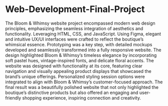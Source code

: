 # Web-Development-Final-Project
The Bloom & Whimsy website project encompassed modern web design principles, emphasizing the seamless integration of aesthetics and functionality. Leveraging HTML, CSS, and JavaScript. Using Figma, elegant and intuitive UX/UI interfaces were crafted to reflect the boutique’s whimsical essence.  Prototyping was a key step, with detailed mockups developed and seamlessly transformed into a fully responsive website. The design highlighted Bloom & Whimsy’s timeless elegance by incorporating soft pastel hues, vintage-inspired fonts, and delicate floral accents.  The website was designed with functionality at its core, featuring clear navigation and visually appealing product displays that showcased the brand’s unique offerings. Personalized styling session options were integrated to align with Bloom & Whimsy’s customer-focused approach.  The final result was a beautifully polished website that not only highlighted the boutique’s distinctive products but also offered an engaging and user-friendly shopping experience, inspiring connection and creativity.
